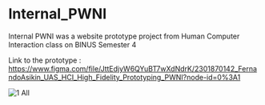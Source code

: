 # Internal_PWNI
Internal PWNI was a website prototype project from Human Computer Interaction class on BINUS Semester 4

Link to the prototype : https://www.figma.com/file/JttEdjyW6QYuBT7wXdNdrK/2301870142_FernandoAsikin_UAS_HCI_High_Fidelity_Prototyping_PWNI?node-id=0%3A1


![1  All](https://user-images.githubusercontent.com/59933093/137050520-69feee9c-b153-4487-88a9-518356525039.png)
